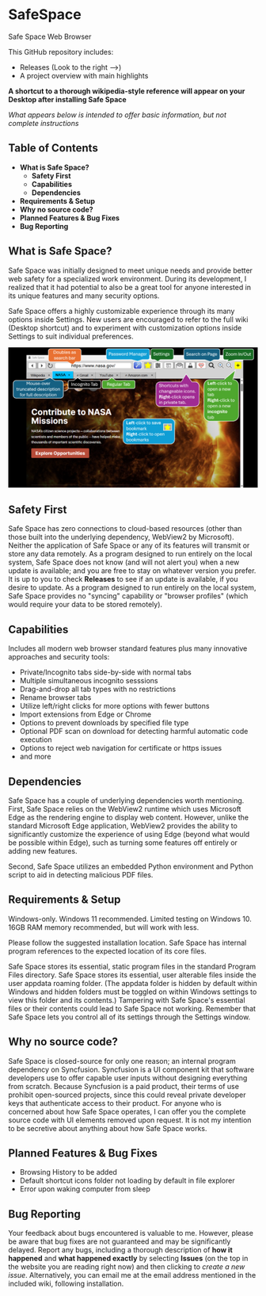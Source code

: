 # SafeSpace
Safe Space Web Browser

This GitHub repository includes:
- Releases (Look to the right -->)
- A project overview with main highlights

**A shortcut to a thorough wikipedia-style reference will appear on your Desktop after installing Safe Space**

*What appears below is intended to offer basic information, but not complete instructions*

## Table of Contents
- **What is Safe Space?**
  - **Safety First**
  - **Capabilities**
  - **Dependencies**
- **Requirements & Setup**
- **Why no source code?**
- **Planned Features & Bug Fixes**
- **Bug Reporting**

## What is Safe Space?
Safe Space was initially designed to meet unique needs and provide better web safety for a specialized work environment. During its development, I realized that it had potential to also be a great tool for anyone interested in its unique features and many security options.

Safe Space offers a highly customizable experience through its many options inside Settings. New users are encouraged to refer to the full wiki (Desktop shortcut) and to experiment with customization options inside Settings to suit individual preferences.

![Image of Safe Space UI](/safespaceui.png)

## Safety First
Safe Space has zero connections to cloud-based resources (other than those built into the underlying dependency, WebView2 by Microsoft). Neither the application of Safe Space or any of its features will transmit or store any data remotely. As a program designed to run entirely on the local system, Safe Space does not know (and will not alert you) when a new update is available; and you are free to stay on whatever version you prefer. It is up to you to check **Releases** to see if an update is available, if you desire to update. As a program designed to run entirely on the local system, Safe Space provides no "syncing" capability or "browser profiles" (which would require your data to be stored remotely).

## Capabilities
Includes all modern web browser standard features plus many innovative approaches and security tools:
- Private/Incognito tabs side-by-side with normal tabs
- Multiple simultaneous incognito sesssions
- Drag-and-drop all tab types with no restrictions
- Rename browser tabs
- Utilize left/right clicks for more options with fewer buttons
- Import extensions from Edge or Chrome
- Options to prevent downloads by specified file type
- Optional PDF scan on download for detecting harmful automatic code execution
- Options to reject web navigation for certificate or https issues
- and more

## Dependencies
Safe Space has a couple of underlying dependencies worth mentioning. First, Safe Space relies on the WebView2 runtime which uses Microsoft Edge as the rendering engine to display web content. However, unlike the standard Microsoft Edge application, WebView2 provides the ability to significantly customize the experience of using Edge (beyond what would be possible within Edge), such as turning some features off entirely or adding new features.

Second, Safe Space utilizes an embedded Python environment and Python script to aid in detecting malicious PDF files.

## Requirements & Setup

Windows-only. Windows 11 recommended. Limited testing on Windows 10. 16GB RAM memory recommended, but will work with less.

Please follow the suggested installation location. Safe Space has internal program references to the expected location of its core files.

Safe Space stores its essential, static program files in the standard Program Files directory. Safe Space stores its essential, user alterable files inside the user appdata roaming folder. (The appdata folder is hidden by default within Windows and hidden folders must be toggled on within Windows settings to view this folder and its contents.) Tampering with Safe Space's essential files or their contents could lead to Safe Space not working. Remember that Safe Space lets you control all of its settings through the Settings window.

## Why no source code?
Safe Space is closed-source for only one reason; an internal program dependency on Syncfusion. Syncfusion is a UI component kit that software developers use to offer capable user inputs without designing everything from scratch. Because Syncfusion is a paid product, their terms of use prohibit open-sourced projects, since this could reveal private developer keys that authenticate access to their product. For anyone who is concerned about how Safe Space operates, I can offer you the complete source code with UI elements removed upon request. It is not my intention to be secretive about anything about how Safe Space works.

## Planned Features & Bug Fixes
- Browsing History to be added
- Default shortcut icons folder not loading by default in file explorer
- Error upon waking computer from sleep

## Bug Reporting
Your feedback about bugs encountered is valuable to me. However, please be aware that bug fixes are not guaranteed and may be significantly delayed. Report any bugs, including a thorough description of **how it happened** and **what happened exactly** by selecting **Issues** (on the top in the website you are reading right now) and then clicking to *create a new issue*. Alternatively, you can email me at the email address mentioned in the included wiki, following installation.
